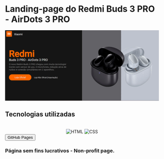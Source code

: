 # Landing-page do Redmi Buds 3 PRO - AirDots 3 PRO
<img src="img/Capturar.PNG">
<h2>Tecnologias utilizadas</h2>
 <div  align="center"><br>
  <img align="center" alt="HTML"  src="https://img.shields.io/badge/HTML5-E34F26?style=for-the-badge&logo=html5&logoColor=white">
  <img align="center" alt="CSS"   src="https://img.shields.io/badge/CSS3-1572B6?style=for-the-badge&logo=css3&logoColor=white">
</div>
<a href="https://alexandre365.github.io/Landing-page/"><button>GitHub Pages</button></a>

### Página sem fins lucrativos - Non-profit page.
